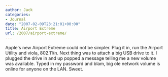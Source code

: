 ```yaml
---
author: Jack
categories:
- Journal
date: "2007-02-09T23:21:01+00:00"
title: Airport Extreme
url: /2007/airport-extreme/
---
```


Apple's new Airport Extreme could not be simpler. Plug it in, run the Airport Utility and viola, 802.11/n. Next thing was to attach a big USB drive to it. I plugged the drive in and up popped a message telling me a new volume was available. Typed in my password and blam, big ole network volume is online for anyone on the LAN. Sweet.